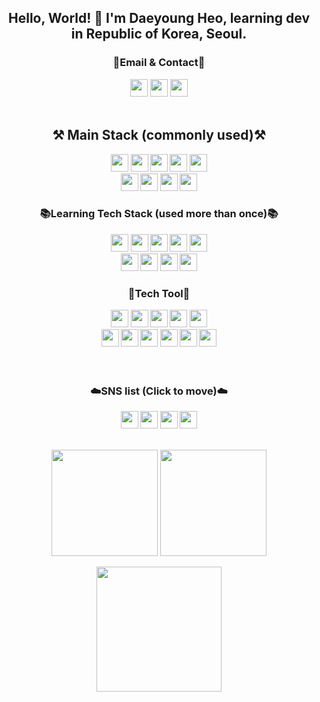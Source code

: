 


<div align="center">
 <h2> Hello, World! 👐  I'm Daeyoung Heo, learning dev in Republic of Korea, Seoul.</h2>
</div>

<div align="center">
<Strong><h3>📧Email & Contact📧</h3></Strong>
</div>
<div align="center">
<a href="mailto:glglzhzh22@gmail.com"><img style="width:auto; height:28px;" src="https://img.shields.io/badge/Gmail-d14836?style=flat-square&logo=Gmail&logoColor=white&link="mailto:dydev92@gmail.com"></a>
<a href="mailto:heo_dark@naver.com"><img style="width:auto; height:28px;" src="https://img.shields.io/badge/-Naver-brightgreen?style=flat-square&logo=Naver&logoColor=white&link="mailto:heo_dark@naver.com"></a>
<a href="https://open.kakao.com/o/sHmgwxbe"><img style="width:auto; height:28px;" src="https://img.shields.io/badge/KakaoTalk-F7DF1E?style=flat-square&logo=KakaoTalk&logoColor=white&link="https://open.kakao.com/o/sHmgwxbe"></a>
</div>
<div align="center">
 <br>
 
 <Strong><h2>⚒️ Main Stack (commonly used)⚒️</h2><Strong>
 
 <img style="width:auto; height:28px;" src="https://img.shields.io/badge/JAVA-007396?style=flat-square&logo=OpenJDK&logoColor=white">
 <img style="width:auto; height:28px;" src="https://img.shields.io/badge/Spring-6DB33F?style=flat-square&logo=Spring&logoColor=white">
 <img style="width:auto; height:28px;" src="https://img.shields.io/badge/SpringBoot-6DB33F?style=flat-square&logo=SpringBoot&logoColor=white">
 <img style="width:auto; height:28px;" src="https://img.shields.io/badge/SpringSecurity-6DB33F?style=flat-square&logo=springsecurity&logoColor=white">
 <img style="width:auto; height:28px;" src="https://img.shields.io/badge/Thymeleaf-005F0F?style=flat-square&logo=thymeleaf&logoColor=white">
 <br>
 <img style="width:auto; height:28px;" src="https://img.shields.io/badge/Apache Tomcat-F8DC75?style=flat-square&logo=Apache Tomcat&logoColor=black">
 <img style="width:auto; height:28px;" src="https://img.shields.io/badge/MySQL-4479A1?style=flat-square&logo=mysql&logoColor=white">
 <img style="width:auto; height:28px;" src="https://img.shields.io/badge/Oracle-F80000?style=flat-square&logo=oracle&logoColor=white">
 <img style="width:auto; height:28px;" src="https://img.shields.io/badge/JavaScript-F7DF1E?style=flat-square&logo=javascript&logoColor=white">
  
 <Strong><h3>:books:Learning Tech Stack (used more than once):books:</h3></Strong>
 
 <img style="width:auto; height:28px;" src="https://img.shields.io/badge/Python-3776AB?style=flat-square&logo=Python&logoColor=white">
 <img style="width:auto; height:28px;" src="https://img.shields.io/badge/Django-092E20?style=flat-square&logo=Django&logoColor=white">
<!--  <img style="width:auto; height:28px;" src="https://img.shields.io/badge/Jupyter-F37626?style=flat-square&logo=Jupyter&logoColor=white"> -->
 <img style="width:auto; height:28px;" src="https://img.shields.io/badge/Node.js-339933?style=flat-square&logo=nodedotjs&logoColor=white">
 <img style="width:auto; height:28px;" src="https://img.shields.io/badge/NestJs-E0234E?style=flat-square&logo=nestjs&logoColor=white">
 <img style="width:auto; height:28px;" src="https://img.shields.io/badge/TypeScript-3178C6?style=flat-square&logo=typescript&logoColor=white">
<!--  <img style="width:auto; height:28px;" src="https://img.shields.io/badge/React-61DAFB?style=flat-square&logo=React&logoColor=white"> -->
 <br>
 <img style="width:auto; height:28px;" src="https://img.shields.io/badge/NGINX-009639?style=flat-square&logo=NGINX&logoColor=white">
 <img style="width:auto; height:28px;" src="https://img.shields.io/badge/Amazon AWS-232F3E?style=flat-square&logo=Amazon AWS&logoColor=white">
 <img style="width:auto; height:28px;" src="https://img.shields.io/badge/docker-2496ED?style=flat-square&logo=docker&logoColor=white">
<!--  <img style="width:auto; height:28px;" src="https://img.shields.io/badge/Kubernetes-326CE5?style=flat-square&logo=Kubernetes&logoColor=white"> -->
 <img style="width:auto; height:28px;" src="https://img.shields.io/badge/Redis-DC382D?style=flat-square&logo=Redis&logoColor=white">
 <br>
 <Strong><h3>🔨Tech Tool🔨 </h3></Strong>
 <img style="width:auto; height:28px;" src="https://img.shields.io/badge/Eclipse IDE-2C2255?style=flat-square&logo=Eclipse IDE&logoColor=white">
 <img style="width:auto; height:28px;" src="https://img.shields.io/badge/IntelliJ IDEA-000000?style=flat-square&logo=IntelliJ IDEA&logoColor=white">
 <img style="width:auto; height:28px;" src="https://img.shields.io/badge/WebStorm-000000?style=flat-square&logo=webstorm&logoColor=white">
 <img style="width:auto; height:28px;" src="https://img.shields.io/badge/DataGrip-000000?style=flat-square&logo=DataGrip&logoColor=white">
 <img style="width:auto; height:28px;" src="https://img.shields.io/badge/VSCode-007ACC?style=flat-square&logo=visualstudiocode&logoColor=white">
 <br>
 <img style="width:auto; height:28px;" src="https://img.shields.io/badge/Git-F05032?style=flat-square&logo=Git&logoColor=white">
 <img style="width:auto; height:28px;" src="https://img.shields.io/badge/Subversion-809CC9?style=flat-square&logo=subversion&logoColor=white">
 <img style="width:auto; height:28px;" src="https://img.shields.io/badge/Jira-0052CC?style=flat-square&logo=Jira&logoColor=white">
 <img style="width:auto; height:28px;" src="https://img.shields.io/badge/Confluence-172B4D?style=flat-square&logo=confluence&logoColor=white">
 <img style="width:auto; height:28px;" src="https://img.shields.io/badge/Slack-4A154B?style=flat-square&logo=Slack&logoColor=white">
 <img style="width:auto; height:28px;" src="https://img.shields.io/badge/Figma-F24E1E?style=flat-square&logo=figma&logoColor=white">
</div>
 
 <br>
 <br>
<div align="center">
  <Strong><h3>☁️SNS list (Click to move)☁️</h3></Strong>
<a href="https://www.instagram.com/heo__daeng/"><img style="width:auto; height:28px;" src="https://img.shields.io/badge/Instagram-E4405F?style=flat-square&logo=Instagram&logoColor=white&link="https://www.instagram.com/heo__daeng/" ></a>
 <a href="https://sarudev.notion.site/Saru-6a4424f70a3740bdb987e6f2bb0bfb58"><img style="width:auto; height:28px;" src="https://img.shields.io/badge/Notion-000000?style=flat-square&logo=Notion&logoColor=white&link="https://sarudev.notion.site/Saru-6a4424f70a3740bdb987e6f2bb0bfb58 ></a>
 <a href="https://velog.io/@saruru"><img style="width:auto; height:28px;" src="https://img.shields.io/badge/Velog-20C997?style=flat-square&logo=Velog&logoColor=white&link="https://velog.io/@saruru></a>
  <img style="width:auto; height:28px;" src="https://hits.seeyoufarm.com/api/count/incr/badge.svg?url=https%3A%2F%2Fgithub.com%2FSaru-github%2Fhit-counter&count_bg=%2379C83D&title_bg=%23555555&icon=github.svg&icon_color=%23E7E7E7&title=hits&edge_flat=false))"/></a>
  <br><br>
</div>

<p align="center">
  <img style="height:170px;" src="https://github-readme-stats.vercel.app/api?username=saru-github&theme=dracula&layout=compact"/>
  <img style="height:170px;" src="https://github-readme-stats.vercel.app/api/top-langs/?username=saru-github&theme=dracula&layout=compact&langs_count=10"/>

</p>

<p align="center">
<img style="height:200px;" src="https://github-profile-trophy.vercel.app/?username=Saru-github&theme=flat&column=7&align=center"/>
</p>

